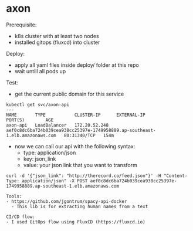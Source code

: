 # axon

Prerequisite:
- k8s cluster with at least two nodes
- installed gitops (fluxcd) into cluster

Deploy:
- apply all yaml files inside deploy/ folder at this repo
- wait untill all pods up

Test:
- get the current public domain for this service
```
kubectl get svc/axon-api
---
NAME       TYPE           CLUSTER-IP      EXTERNAL-IP                                                                    PORT(S)        AGE
axon-api   LoadBalancer   172.20.52.248   aef0c8dc6ba724b039cea938cc25397e-1749958889.ap-southeast-1.elb.amazonaws.com   80:31340/TCP   154m
```
- now we can call our api with the following syntax:
  - type: application/json
  - key: json_link
  - value: your json link that you want to transform

```
curl -d '{"json_link": "http://therecord.co/feed.json"}' -H "Content-Type: application/json" -X POST aef0c8dc6ba724b039cea938cc25397e-1749958889.ap-southeast-1.elb.amazonaws.com

Tools:
- https://github.com/jgontrum/spacy-api-docker
  - This lib is for extracting human names from a text

CI/CD flow:
- I used GitOps flow using FluxCD (https://fluxcd.io)
